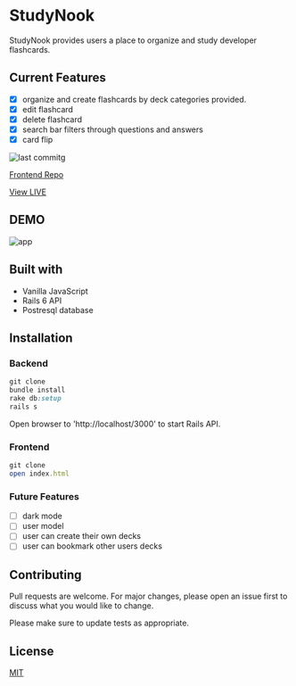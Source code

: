 # StudyNook

StudyNook provides users a place to organize and study developer flashcards.

## Current Features

- [x] organize and create flashcards by deck categories provided.
- [x] edit flashcard
- [x] delete flashcard
- [x] search bar filters through questions and answers
- [x] card flip

![last commit](https://img.shields.io/github/last-commit/ferrufinob/StudyNook-frontend)g

[Frontend Repo](https://github.com/ferrufinob/StudyNook-frontend.git)

[View LIVE](https://studynook-flashcards.netlify.app/)

## DEMO

![app](demo.gif)

## Built with

- Vanilla JavaScript
- Rails 6 API
- Postresql database

## Installation

### Backend

```ruby
git clone
bundle install
rake db:setup
rails s
```

Open browser to 'http://localhost/3000' to start Rails API.

### Frontend

```ruby
git clone
open index.html
```

### Future Features

- [ ] dark mode
- [ ] user model
- [ ] user can create their own decks
- [ ] user can bookmark other users decks

## Contributing

Pull requests are welcome. For major changes, please open an issue first to discuss what you would like to change.

Please make sure to update tests as appropriate.

## License

[MIT](https://choosealicense.com/licenses/mit/)
